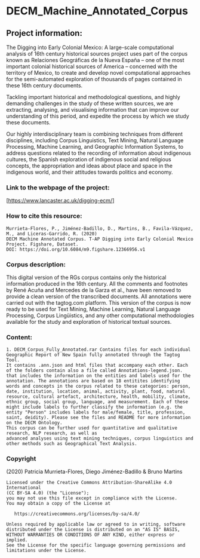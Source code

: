 # DECM_Machine_Annotated_Corpus 

## Project information: 
The Digging into Early Colonial Mexico: A large-scale computational analysis of 16th century historical sources project uses part of the corpus known as Relaciones Geográficas de la Nueva España – one of the most important colonial historical sources of America – concerned with the territory of Mexico, to create and develop novel computational approaches for the semi-automated exploration of thousands of pages contained in these 16th century documents.

Tackling important historical and methodological questions, and highly demanding challenges in the study of these written sources, we are extracting, analysing, and visualising information that can improve our understanding of this period, and expedite the process by which we study these documents.

Our highly interdisciplinary team is combining techniques from different disciplines, including Corpus Linguistics, Text Mining, Natural Language Processing, Machine Learning, and Geographic Information Systems, to address questions related to the recording of information about indigenous cultures, the Spanish exploration of indigenous social and religious concepts, the appropriation and ideas about place and space in the indigenous world, and their attitudes towards politics and economy. 

### Link to the webpage of the project: 
[https://www.lancaster.ac.uk/digging-ecm/]

### How to cite this resource: 
``` 
Murrieta-Flores, P., Jiménez-Badillo, D., Martins, B., Favila-Vázquez, M., and Liceras-Garrido, R. (2020) 
DECM Machine Annotated Corpus. T-AP Digging into Early Colonial Mexico Project. Figshare, Dataset.
DOI: https://doi.org/10.6084/m9.figshare.12366956.v1
```
### Corpus description: 
This digital version of the RGs corpus contains only the historical information produced in the 16th century. All the comments and footnotes by René Acuña and Mercedes de la Garza et al., have been removed to provide a clean version of the transcribed documents. All annotations were carried out with the tagtog.com platform. This version of the corpus is now ready to be used for Text Mining, Machine Learning, Natural Language Processing, Corpus Lingüistics, and any other computational methodologies available for the study and exploration of historical textual sources. 

### Content: 
``` 
1. DECM_Corpus_Fully_Annotated.rar Contains files for each individual Geographic Report of New Spain fully annotated through the Tagtog Tool.
It contains .ann.json and html files that accompany each other. Each of the folders contain also a file called Annotations-legend.json. that includes the information on the entities and labels used for the annotation. The annotations are based on 18 entitites identifying words and concepts in the corpus related to these categories: person, date, institution, location, animal, activity, plant, food, natural resource, cultural artefact, architecture, health, mobility, climate, ethnic group, social group, language, and measurement. Each of these might include labels to further classify the information (e.g. the entity "Person" includes labels for male/female, title, profession, saint, deidity). Please see the files and README for more information on the DECM Ontology. 
This corpus can be further used for quantitative and qualitative research, NLP research, as well as 
advanced analyses using text mining techniques, corpus linguistics and other methods such as Geographical Text Analysis. 
``` 
### Copyright
(2020) Patricia Murrieta-Flores, Diego Jiménez-Badillo & Bruno Martins
``` 
Licensed under the Creative Commons Attribution-ShareAlike 4.0 International 
(CC BY-SA 4.0) (the "License");
you may not use this file except in compliance with the License.
You may obtain a copy of the License at

   https://creativecommons.org/licenses/by-sa/4.0/

Unless required by applicable law or agreed to in writing, software
distributed under the License is distributed on an "AS IS" BASIS,
WITHOUT WARRANTIES OR CONDITIONS OF ANY KIND, either express or implied.
See the License for the specific language governing permissions and
limitations under the License.
``` 


